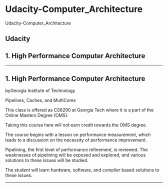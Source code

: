 # Udacity-Computer_Architecture
Udacity-Computer_Architecture

## Udacity

## 1. High Performance Computer Architecture


-------

## 1. High Performance Computer Architecture
byGeorgia Institute of Technology

Pipelines, Caches, and MultiCores


This class is offered as CS6290 at Georgia Tech where it is a part of the Online Masters Degree (OMS). 

Taking this course here will not earn credit towards the OMS degree.

The course begins with a lesson on performance measurement, which leads to a discussion on the necessity of performance improvement.

Pipelining, the first level of performance refinement, is reviewed. The weaknesses of pipelining will be exposed and explored, and various solutions to these issues will be studied. 

The student will learn hardware, software, and compiler based solutions to these issues.


-------







